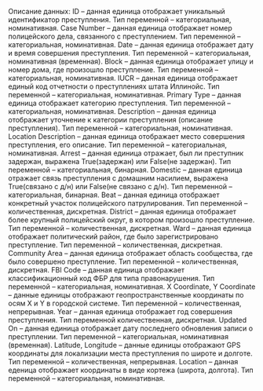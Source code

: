 Описание данных:
ID – данная единица отображает уникальный идентификатор преступления. Тип переменной – категориальная, номинативная.
Case Number – данная единица отображает номер полицейского дела, связанного с преступлением. Тип переменной – категориальная, номинативная.
Date – данная единица отображает дату и время совершения преступления. Тип переменной – категориальная, номинативная (временная).
Block – данная единица отображает улицу и номер дома, где произошло преступление. Тип переменной – категориальная, номинативная.
IUCR – данная единица отображает единый код отчетности о преступлениях штата Иллинойс. Тип переменной – категориальная, номинативная.
Primary Type – данная единица отображает категорию преступления. Тип переменной – категориальная, номинативная.
Description – данная единица отображает уточнение к категории преступления (описание преступления). Тип переменной – категориальная, номинативная.
Location Description – данная единица отображает место совершения преступления, его описание. Тип переменной – категориальная, номинативная.
Arrest – данная единица отражает, был ли преступник задержан, выражена True(задержан) или False(не задержан). Тип переменной – категориальная, бинарная.
Domestic – данная единица отражает связь преступления с домашним насилием, выражена True(связано с д/н) или False(не связано с д/н). Тип переменной – категориальная, бинарная.
Beat – данная единица отображает конкретный участок полицейского патрулирования. Тип переменной – количественная, дискретная.
District – данная единица отображает более крупный полицейский округ, в котором произошло преступление. Тип переменной – количественная, дискретная.
Ward – данная единица отображает политический район, где было зарегистрировано преступление. Тип переменной – количественная, дискретная.
Community Area – данная единица отображает область сообщества, где было совершено преступление. Тип переменной – количественная, дискретная.
FBI Code – данная единица отображает классификационный код ФБР для типа правонарушения. Тип переменной – категориальная, номинативная.
X Coordinate, Y Coordinate – данные единицы отображают геопространственные координаты по осям X и Y в городской системе. Тип переменной – количественная, непрерывная.
Year – данная единица отображает год совершения преступления. Тип переменной количественная, дискретная.
Updated On – данная единица отображает дату последнего обновления записи о преступлении. Тип переменной – категориальная, номинативная (временная).
Latitude, Longitude – данные единицы отображают GPS координаты для локализации места преступления по широте и долготе. Тип переменной – количественная, непрерывная.
Location – данная еденица отображает координаты в виде кортежа (широта, долгота). Тип переменной – категориальная, номинативная.
